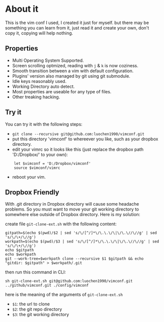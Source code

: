 About it
========

This is the vim conf I used, I created it just for myself. but there may be something you can learn from it, just read it and create your own, don't copy it, copying will help nothing.

Properties
----------

- Multi Operating System Supported.
- Screen scrolling optmized, reading with `j` & `k` is now coziness.
- Smooth transition between a vim with default configuration.
- Plugins' version also managed by git using git submodule.
- Idle keys reasonably used.
- Working Directory auto detect.
- Most properties are useable for any type of files.
- Other treaking hacking.

Try it
------

You can try it with the following steps:

- `git clone --recursive git@github.com:luochen1990/vimconf.git`
- put this directory 'vimconf' to whereever you like, such as your dropbox directory.
- edit your vimrc so it looks like this (just replace the dropbox path 'D:/Dropbox/' to your own):
```vim
	let $vimconf = 'D:/Dropbox/vimconf'
	source $vimconf/vimrc
```
- reboot your vim.

Dropbox Friendly
----------------

With .git directory in Dropbox directory will cause some headache problems. So you must want to move your git working directory to somewhere else outside of Dropbox directory. Here is my solution:

create file `git-clone-ext.sh` with the following content:
```shell
gitpath=$(echo $(pwd)/$2 | sed 's/\/[^/]*\/\.\.\/\|\/\.\//\//g' | sed 's/\/\+/\//g')
workpath=$(echo $(pwd)/$3 | sed 's/\/[^/]*\/\.\.\/\|\/\.\//\//g' | sed 's/\/\+/\//g')
echo $gitpath
echo $workpath
git --work-tree=$workpath clone --recursive $1 $gitpath && echo "gitdir: $gitpath" > $workpath/.git
```

then run this command in CLI:
```shell
sh git-clone-ext.sh git@github.com:luochen1990/vimconf.git ../github/vimconf.git ./config/vimconf
```

here is the meaning of the arguments of `git-clone-ext.sh`
- `$1`: the url to clone
- `$2`: the git repo directory
- `$3`: the git working directory

